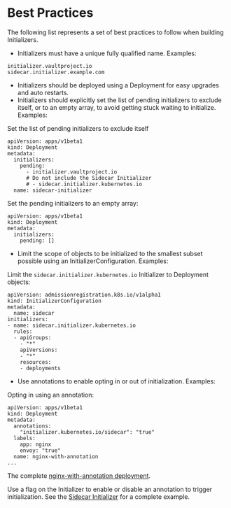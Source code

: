 # Best Practices

The following list represents a set of best practices to follow when building Initializers.


* Initializers must have a unique fully qualified name. Examples:

```
initializer.vaultproject.io
sidecar.initializer.example.com
```
 
* Initializers should be deployed using a Deployment for easy upgrades and auto restarts.
* Initializers should explicitly set the list of pending initializers to exclude itself, or to an empty array, to avoid getting stuck waiting to initialize. Examples:

Set the list of pending initializers to exclude itself

```
apiVersion: apps/v1beta1
kind: Deployment
metadata:
  initializers:
    pending:
      - initializer.vaultproject.io
      # Do not include the Sidecar Initializer
      # - sidecar.initializer.kubernetes.io
  name: sidecar-initializer
```

Set the pending initializers to an empty array:

```
apiVersion: apps/v1beta1
kind: Deployment
metadata:
  initializers:
    pending: []
```

* Limit the scope of objects to be initialized to the smallest subset possible using an InitializerConfiguration. Examples:

Limit the `sidecar.initializer.kubernetes.io` Initializer to Deployment objects:

```
apiVersion: admissionregistration.k8s.io/v1alpha1
kind: InitializerConfiguration
metadata:
  name: sidecar
initializers:
- name: sidecar.initializer.kubernetes.io
  rules:
  - apiGroups:
    - "*"
    apiVersions:
    - "*"
    resources:
    - deployments
```

* Use annotations to enable opting in or out of initialization. Examples:

Opting in using an annotation:

```
apiVersion: apps/v1beta1
kind: Deployment
metadata:
  annotations:
    "initializer.kubernetes.io/sidecar": "true"
  labels:
    app: nginx
    envoy: "true"
  name: nginx-with-annotation
...
```
The complete [nginx-with-annotation deployment](https://raw.githubusercontent.com/kelseyhightower/kubernetes-initializer-tutorial/master/deployments/nginx-with-annotation.yaml).

Use a flag on the Initializer to enable or disable an annotation to trigger initialization. See the [Sidecar Initializer](https://github.com/kelseyhightower/kubernetes-initializer-tutorial/tree/master/sidecar-initializer) for a complete example.
